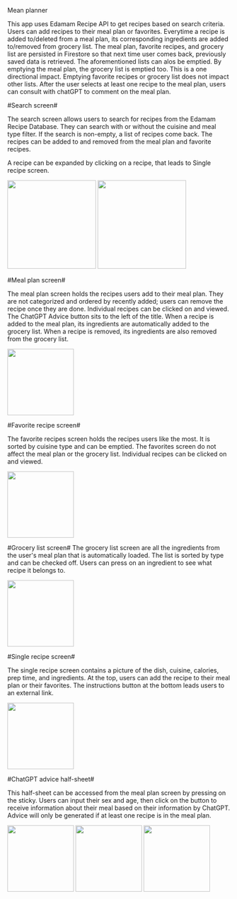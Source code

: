 Mean planner

This app uses Edamam Recipe API to get recipes based on search criteria.
Users can add recipes to their meal plan or favorites.
Everytime a recipe is added to/deleted from a meal plan, its corresponding ingredients are added to/removed from grocery list. 
The meal plan, favorite recipes, and grocery list are persisted in Firestore so that next time user comes back, previously saved data is retrieved.
The aforementioned lists can alos be emptied. By emptying the meal plan, the grocery list is emptied too.  This is a one directional impact. Emptying favorite recipes or grocery list does not impact other lists.
After the user selects at least one recipe to the meal plan, users can consult with chatGPT to comment on the meal plan.

#Search screen#

The search screen allows users to search for recipes from the Edamam Recipe Database. They can search with or without the cuisine and meal type filter. If the search is non-empty, a list of recipes come back. The recipes can be added to and removed from the meal plan and favorite recipes.

A recipe can be expanded by clicking on a recipe, that leads to Single recipe screen.


<img src='https://github.com/axruan/meal-planner/assets/42079946/311ca14b-3251-4584-8ebc-0413cf2fd16f' width='200'>
<img src='https://github.com/axruan/meal-planner/assets/42079946/7ae2351d-8c34-4727-a562-2058940dbc62' width='200'>


#Meal plan screen#

The meal plan screen holds the recipes users add to their meal plan. They are not categorized and ordered by recently added; users can remove the recipe once they are done. Individual recipes can be clicked on and viewed. The ChatGPT Advice button sits to the left of the title.
When a recipe is added to the meal plan, its ingredients are automatically added to the grocery list. When a recipe is removed, its ingredients are also removed from the grocery list.

<img src='https://github.com/axruan/meal-planner/assets/42079946/45cb47e6-df84-4cd3-834f-cdec1056790f' width='150'>


#Favorite recipe screen#

The favorite recipes screen holds the recipes users like the most. It is sorted by cuisine type and can be emptied. The favorites screen do not affect the meal plan or the grocery list. Individual recipes can be clicked on and viewed.

<img src='https://github.com/axruan/meal-planner/assets/42079946/715a42d6-7338-43f0-92a7-4514bf6884f8' width='150'>

#Grocery list screen#
The grocery list screen are all the ingredients from the user's meal plan that is automatically loaded. The list is sorted by type and can be checked off. Users can press on an ingredient to see what recipe it belongs to.

<img src='https://github.com/axruan/meal-planner/assets/42079946/a01341c0-c771-4c55-9cca-00557aa85238' width='150'>
     
#Single recipe screen#

The single recipe screen contains a picture of the dish, cuisine, calories, prep time, and ingredients. At the top, users can add the recipe to their meal plan or their favorites. The instructions button at the bottom leads users to an external link. 

<img src='https://github.com/axruan/meal-planner/assets/42079946/7844753a-1bdc-41aa-ae6b-5a8445a42804' width='150'>

#ChatGPT advice half-sheet#

This half-sheet can be accessed from the meal plan screen by pressing on the sticky. Users can input their sex and age, then click on the button to receive information about their meal based on their information by ChatGPT. Advice will only be generated if at least one recipe is in the meal plan. 

<img src='https://github.com/axruan/meal-planner/assets/42079946/26074f6f-faa9-4443-87ec-11275443d125' width='150'>
<img src='https://github.com/axruan/meal-planner/assets/42079946/302c8782-035f-493f-9c50-940d487c00ae' width='150'>
<img src='https://github.com/axruan/meal-planner/assets/42079946/2f3dfc4a-ea2c-427b-bd21-c406151131b0' width='150'>
